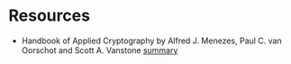 # Resources
- Handbook of Applied Cryptography by  Alfred J. Menezes, Paul C. van Oorschot and Scott A. Vanstone [summary](handobook-of-applied-crypto-summary)